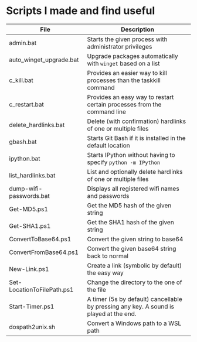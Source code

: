 # Scripts I made and find useful

File						| Description
----------------------------|------------
admin.bat					| Starts the given process with administrator privileges
auto_winget_upgrade.bat		| Upgrade packages automatically with `winget` based on a list
c_kill.bat					| Provides an easier way to kill processes than the taskkill command
c_restart.bat				| Provides an easy way to restart certain processes from the command line
delete_hardlinks.bat		| Delete (with confirmation) hardlinks of one or multiple files
gbash.bat					| Starts Git Bash if it is installed in the default location
ipython.bat					| Starts IPython without having to specify `python -m IPython`
list_hardlinks.bat			| List and optionally delete hardlinks of one or multiple files
dump-wifi-passwords.bat		| Displays all registered wifi names and passwords
Get-MD5.ps1					| Get the MD5 hash of the given string
Get-SHA1.ps1				| Get the SHA1 hash of the given string
ConvertToBase64.ps1			| Convert the given string to base64
ConvertFromBase64.ps1		| Convert the given base64 string back to normal
New-Link.ps1				| Create a link (symbolic by default) the easy way
Set-LocationToFilePath.ps1	| Change the directory to the one of the file
Start-Timer.ps1				| A timer (5s by default) cancellable by pressing any key. A sound is played at the end.
dospath2unix.sh				| Convert a Windows path to a WSL path